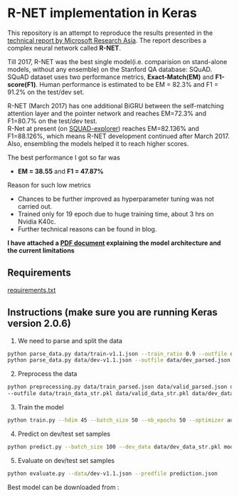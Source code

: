 # R-NET implementation in Keras

This repository is an attempt to reproduce the results presented in the [technical report by Microsoft Research Asia](https://www.microsoft.com/en-us/research/wp-content/uploads/2017/05/r-net.pdf). The report describes a complex neural network called **R-NET**.

Till 2017, R-NET was the best single model(i.e. comparision on stand-alone models, without any ensemble) on the Stanford QA database: SQuAD. <br /> 
SQuAD dataset uses two performance metrics, **Exact-Match(EM)** and **F1-score(F1)**. Human performance is estimated to be EM = 82.3% and F1 = 91.2% on the test/dev set.

R-NET (March 2017) has one additional BiGRU between the self-matching attention layer and the pointer network and reaches EM=72.3% and F1=80.7% on the test/dev test. <br />
R-Net at present (on [SQUAD-explorer](https://rajpurkar.github.io/SQuAD-explorer/)) reaches EM=82.136% and F1=88.126%, which means R-NET development continued after March 2017. Also, ensembling the models helped it to reach higher scores.

The best performance I got so far was 
- **EM = 38.55** and **F1 = 47.87%**

Reason for such low metrics
- Chances to be further improved as hyperparameter tuning was not carried out.
- Trained only for 19 epoch due to huge training time, about 3 hrs on Nvidia K40c.
- Further technical reasons can be found in blog.

**I have attached a [PDF document](https://github.com/halloTheCoder/RNet-Keras/tree/master/doc.pdf) explaining the model architecture and the current limitations**

## Requirements
[requirements.txt](https://github.com/halloTheCoder/RNet-Keras/tree/master/requirements.txt)

## Instructions (make sure you are running Keras version 2.0.6)

1. We need to parse and split the data
```sh
python parse_data.py data/train-v1.1.json --train_ratio 0.9 --outfile data/train_parsed.json --outfile_valid data/valid_parsed.json
python parse_data.py data/dev-v1.1.json --outfile data/dev_parsed.json
```

2. Preprocess the data
```sh
python preprocessing.py data/train_parsed.json data/valid_parsed.json data/dev_parsed.json \
--outfile data/train_data_str.pkl data/valid_data_str.pkl data/dev_data_str.pkl --include_str
```

3. Train the model
```sh
python train.py --hdim 45 --batch_size 50 --nb_epochs 50 --optimizer adadelta --lr 1 --dropout 0.2 --char_level_embeddings --train_data data/train_data_str.pkl --valid_data data/valid_data_str.pkl
```

4. Predict on dev/test set samples
```sh
python predict.py --batch_size 100 --dev_data data/dev_data_str.pkl models/19-t4.210877758771339-v4.457802323046415.model prediction.json
```

5. Evaluate on dev/test set samples
```sh
python evaluate.py --data/dev-v1.1.json --predfile prediction.json
```

Best model can be downloaded from : 
